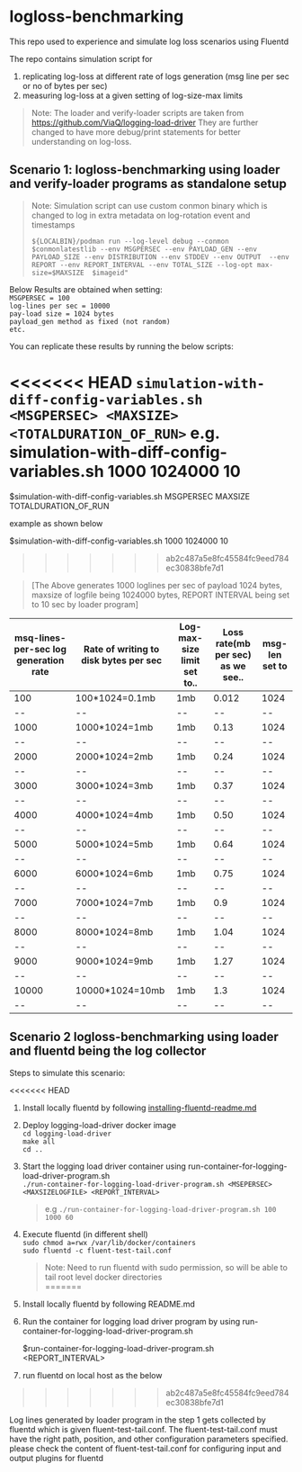 # logloss-benchmarking

This repo used to experience and simulate log loss scenarios using Fluentd

The repo contains simulation script for 
 1. replicating log-loss at different rate of logs generation (msg line per sec or no of bytes per sec)
 2. measuring log-loss at a given setting of log-size-max limits
 
 > Note: The loader and verify-loader scripts are taken from https://github.com/ViaQ/logging-load-driver
 They are further changed to have more debug/print statements for better understanding on log-loss.

## Scenario 1:  logloss-benchmarking using loader and verify-loader programs as standalone setup

 
 > Note: Simulation script can use custom conmon binary which is changed to log in extra metadata on log-rotation event and timestamps
 >
 > ```${LOCALBIN}/podman run --log-level debug --conmon $conmonlatestlib --env MSGPERSEC --env PAYLOAD_GEN --env PAYLOAD_SIZE --env DISTRIBUTION --env STDDEV --env OUTPUT  --env REPORT --env REPORT_INTERVAL --env TOTAL_SIZE --log-opt max-size=$MAXSIZE  $imageid"``` 
 

 Below Results are obtained when setting:  
   `MSGPERSEC = 100`  
   `log-lines per sec = 10000`  
   `pay-load size = 1024 bytes`    
   `payload_gen method as fixed (not random)`   
   `etc.`  
 
 You can replicate these results by running the below scripts:
 
<<<<<<< HEAD
 `simulation-with-diff-config-variables.sh <MSGPERSEC> <MAXSIZE> <TOTALDURATION_OF_RUN>`
 e.g. simulation-with-diff-config-variables.sh 1000 1024000 10 
=======
   $simulation-with-diff-config-variables.sh MSGPERSEC MAXSIZE TOTALDURATION_OF_RUN
 
   example as shown below
 
   $simulation-with-diff-config-variables.sh 1000 1024000 10 
>>>>>>> ab2c487a5e8fc45584fc9eed784ec30838bfe7d1
 
 > [The Above generates 1000 loglines per sec of payload 1024 bytes, maxsize of logfile being 1024000 bytes, REPORT INTERVAL being set to 10 sec by loader program]

|msq-lines-per-sec log generation rate | Rate of writing to disk bytes per sec | Log-max-size limit set to.. | Loss rate(mb per sec) as we see.. |msg-len set to |
|--|--|--|--|--|
|100  | 100*1024=0.1mb| 1mb | 0.012| 1024 |
|--|--|--|--|--|
|1000 | 1000*1024=1mb | 1mb | 0.13 | 1024 |
|--|--|--|--|--|
|2000 | 2000*1024=2mb | 1mb | 0.24 | 1024 |
|--|--|--|--|--|
|3000 | 3000*1024=3mb | 1mb | 0.37 | 1024 |
|--|--|--|--|--|
|4000 | 4000*1024=4mb | 1mb | 0.50 | 1024 |
|--|--|--|--|--|
|5000 | 5000*1024=5mb | 1mb | 0.64 | 1024 |
|--|--|--|--|--|
|6000 | 6000*1024=6mb | 1mb | 0.75 | 1024 |
|--|--|--|--|--|
|7000 | 7000*1024=7mb | 1mb | 0.9  | 1024 |
|--|--|--|--|--|
|8000 | 8000*1024=8mb | 1mb | 1.04 | 1024 |
|--|--|--|--|--|
|9000 |9000*1024=9mb  | 1mb | 1.27 | 1024 |
|--|--|--|--|--|
|10000|10000*1024=10mb|1mb  | 1.3  | 1024 |
|--|--|--|--|--|


## Scenario 2 logloss-benchmarking using loader and fluentd being the log collector
Steps to simulate this scenario:

<<<<<<< HEAD
   1. Install locally fluentd by following [installing-fluentd-readme.md](installing-fluentd-readme.md)
   2. Deploy logging-load-driver docker image  
      `cd logging-load-driver`    
      `make all`  
      `cd ..`  
   3. Start the logging load driver container using run-container-for-logging-load-driver-program.sh   
      `./run-container-for-logging-load-driver-program.sh <MSEPERSEC> <MAXSIZELOGFILE> <REPORT_INTERVAL>`
             
      > e.g `./run-container-for-logging-load-driver-program.sh 100 1000 60`     
   3. Execute fluentd (in different shell)  
      `sudo chmod a=rwx /var/lib/docker/containers`    
      `sudo fluentd -c fluent-test-tail.conf`  
      
      > Note: Need to run fluentd with sudo permission, so will be able to tail root level docker directories     
=======
   1. Install locally fluentd by following README.md
   
   
   2. Run the container for logging load driver program by using run-container-for-logging-load-driver-program.sh 
   
      $run-container-for-logging-load-driver-program.sh <MSEPERSEC> <MAXSIZELOGFILE> <REPORT_INTERVAL>
   
   3. run fluentd on local host as the below 
>>>>>>> ab2c487a5e8fc45584fc9eed784ec30838bfe7d1
  
  Log lines generated by loader program in the step 1 gets collected by fluentd which is given fluent-test-tail.conf. The fluent-test-tail.conf must have the right path, position, and other configuration parameters specified.
  please check the content of fluent-test-tail.conf for configuring input and output plugins for fluentd
